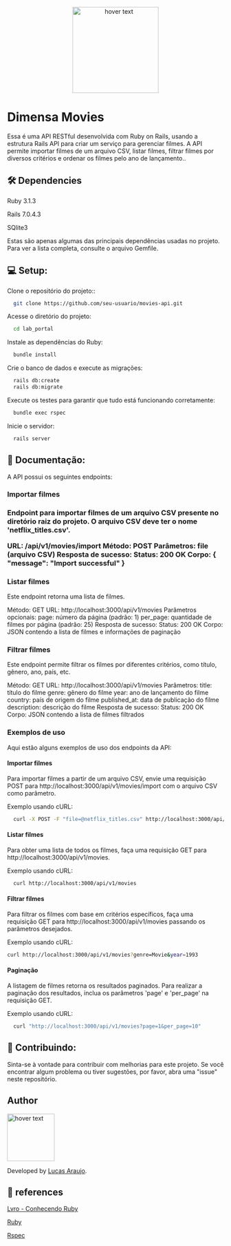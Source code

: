 <p align="center">
  <img src="../dimensa-movies/dimensa.jpg" width="200" title="hover text">
  
</p>
<h1>Dimensa Movies</h1>
<p>Essa é uma API RESTful desenvolvida com Ruby on Rails, usando a estrutura Rails API para criar um serviço para gerenciar    filmes. A API permite importar filmes de um arquivo CSV, listar filmes, filtrar filmes por diversos critérios e ordenar os filmes pelo ano de lançamento..</p>    

<h2> 🛠 Dependencies</h2>

<p>Ruby 3.1.3</p>
<p>Rails 7.0.4.3</p>
<p>SQlite3</p>


Estas são apenas algumas das principais dependências usadas no projeto. Para ver a lista completa, consulte o arquivo Gemfile.

<h2> 💻 Setup:</h2>

Clone o repositório do projeto::

```sh
  git clone https://github.com/seu-usuario/movies-api.git
  ```
Acesse o diretório do projeto:

```sh
  cd lab_portal
  ```
Instale as dependências do Ruby:

```sh
  bundle install
  ```
Crie o banco de dados e execute as migrações:
```sh
  rails db:create
  rails db:migrate
  ```

  Execute os testes para garantir que tudo está funcionando corretamente:
```sh
  bundle exec rspec
  ```
Inicie o servidor:

```sh
  rails server
  ```

<h2> 📝 Documentação:</h2>

A API possui os seguintes endpoints:

<h3>Importar filmes <h3>

Endpoint para importar filmes de um arquivo CSV presente no diretório raiz do projeto. O arquivo CSV deve ter o nome 'netflix_titles.csv'.

URL: /api/v1/movies/import
Método: POST
Parâmetros: file (arquivo CSV)
Resposta de sucesso:
Status: 200 OK
Corpo: { "message": "Import successful" }

<h3>Listar filmes</h3>

Este endpoint retorna uma lista de filmes.

Método: GET
URL: http://localhost:3000/api/v1/movies
Parâmetros opcionais:
page: número da página (padrão: 1)
per_page: quantidade de filmes por página (padrão: 25)
Resposta de sucesso:
Status: 200 OK
Corpo: JSON contendo a lista de filmes e informações de paginação

<h3> Filtrar filmes </h3>

Este endpoint permite filtrar os filmes por diferentes critérios, como título, gênero, ano, país, etc.

Método: GET
URL: http://localhost:3000/api/v1/movies
Parâmetros:
title: título do filme
genre: gênero do filme
year: ano de lançamento do filme
country: país de origem do filme
published_at: data de publicação do filme
description: descrição do filme
Resposta de sucesso:
Status: 200 OK
Corpo: JSON contendo a lista de filmes filtrados

<h3> Exemplos de uso </h3>

Aqui estão alguns exemplos de uso dos endpoints da API:

<h4>Importar filmes</h4>
Para importar filmes a partir de um arquivo CSV, envie uma requisição POST para http://localhost:3000/api/v1/movies/import com o arquivo CSV como parâmetro.

Exemplo usando cURL:

```sh
  curl -X POST -F "file=@netflix_titles.csv" http://localhost:3000/api/v1/movies/import
  ```

<h4>Listar filmes</h4>

Para obter uma lista de todos os filmes, faça uma requisição GET para http://localhost:3000/api/v1/movies.

Exemplo usando cURL:

```sh
  curl http://localhost:3000/api/v1/movies
  ```

<h4>Filtrar filmes</h4>

Para filtrar os filmes com base em critérios específicos, faça uma requisição GET para http://localhost:3000/api/v1/movies passando os parâmetros desejados.

Exemplo usando cURL:
  
  ```sh
  curl http://localhost:3000/api/v1/movies?genre=Movie&year=1993
  ```
<h4> Paginação </h4>

A listagem de filmes retorna os resultados paginados. Para realizar a paginação dos resultados, inclua os parâmetros 'page' e 'per_page' na requisição GET.

Exemplo usando cURL:

```sh
  curl "http://localhost:3000/api/v1/movies?page=1&per_page=10"
```

<h2> 📝 Contribuindo:</h2>
Sinta-se à vontade para contribuir com melhorias para este projeto. Se você encontrar algum problema ou tiver sugestões, por favor, abra uma "issue" neste repositório.

<h2> Author</h2>

<img src="https://avatars.githubusercontent.com/u/68801163?s=96&v=4" width="110" title="hover text">

<p>Developed by <a href="https://www.linkedin.com/in/lucasaraujomouta/">Lucas Araujo</a>.</strong></p>



<h2> 📝 references</h2>

<p><a href="https://leanpub.com/conhecendo-ruby"> Lvro - Conhecendo Ruby </a></p>
<p><a href="https://www.ruby-lang.org/pt/"> Ruby </a></p>
<p><a href="https://www.rubyguides.com/2018/11/rspec-introduction/"> Rspec </a></p>


